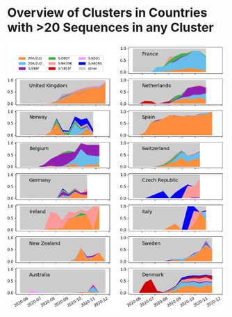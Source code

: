 # Overview of Clusters in Countries with >20 Sequences in any Cluster

![Cluster in Countries](/overall_trends_figures/EUClusters_compare.png)